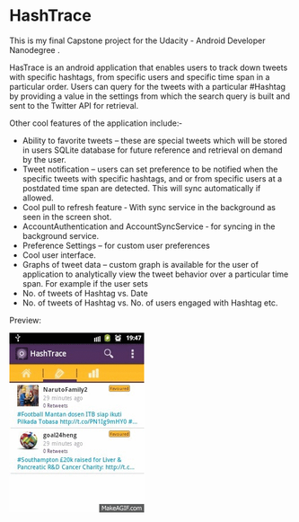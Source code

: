 # HashTrace
This is my final Capstone project for the Udacity - Android Developer Nanodegree . 

HasTrace is an android application that enables users to track down tweets with specific hashtags, 
from specific users and specific time span in a particular order. Users can query for the tweets 
with a particular #Hashtag by providing a value in the settings from which the search query is 
built and sent to the Twitter API for retrieval.

Other cool features of the application include:‐

*  Ability to favorite tweets – these are special tweets which will be stored in users SQLite 
database for future reference and retrieval on demand by the user.
*    Tweet notification – users can set preference to be notified when
the specific tweets with specific hashtags, and or from specific users at a postdated time span are 
detected. This will sync automatically if allowed.
*    Cool pull to refresh feature ‐ With sync service in the
background as seen in the screen shot.
*   AccountAuthentication and AccountSyncService ‐ for syncing in the background service.
*    Preference Settings – for custom user preferences
*    Cool user interface.
*    Graphs of tweet data – custom graph is available for the user of application to analytically 
view the tweet behavior over a particular time span. For example if the user sets
  *  No. of tweets of Hashtag vs. Date
  *  No. of tweets of Hashtag vs. No. of users engaged with
Hashtag etc.

Preview: 

![Alt text](https://github.com/RowlandOti/HashTrace/blob/master/documentation/mockup/gif/hashtrace.gif?raw=true "Hashtrace Preview")
